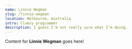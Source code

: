 ```yaml
---
name: Linnie Wegman
slug: /linnie-wegman
location: Melbourne, Australia
intro: Clumsy programmer
description: I guess I'm not really sure what I'm doing.
---
```

Content for **Linnie Wegman** goes here!
